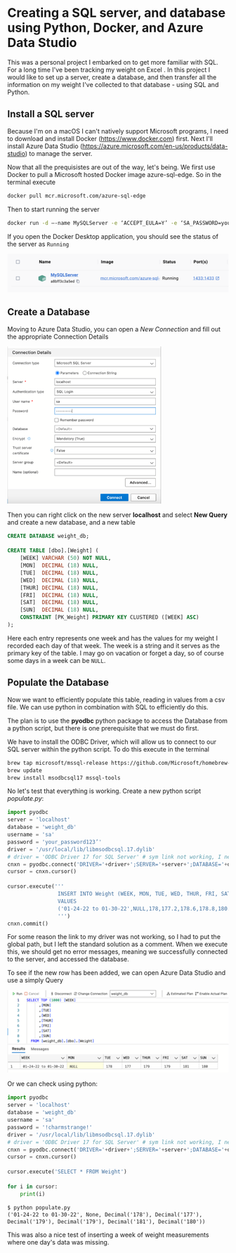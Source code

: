 # Creating a SQL server, and database using Python, Docker, and Azure Data Studio


This was a personal project I embarked on to get more familiar with SQL. For a long time I've been tracking my weight on Excel . In this project I would like to set up a server, create a database, and then transfer all the information on my weight I've collected to that database - using SQL and Python.

## Install a SQL server 
Because I'm on a macOS I can't natively support Microsoft programs, I need to download and install Docker (https://www.docker.com) first.
Next I'll install Azure Data Studio (https://azure.microsoft.com/en-us/products/data-studio) to manage the server. 

Now that all the prequisistes are out of the way, let's being. We first use Docker to pull a Microsoft hosted Docker image azure-sql-edge. So in the terminal execute

```bash
docker pull mcr.microsoft.com/azure-sql-edge
```

Then to start running the server

```bash
docker run -d —-name MySQLServer -e ‘ACCEPT_EULA=Y’ -e ‘SA_PASSWORD=your_password123’ -p 1433:1433 mcr.microsoft.com/azure-sql-edge
```

If you open the Docker Desktop application, you should see the status of the server as `Running`

<img width="550" src="../images/docker_server.png">


## Create a Database

Moving to Azure Data Studio, you can open a *New Connection* and fill out the appropriate Connection Details

<img width="350" src="../images/azure_connection.png">

Then you can right click on the new server **localhost** and select **New Query** and create a new database, and a new table

```sql
CREATE DATABASE weight_db;

CREATE TABLE [dbo].[Weight] (
    [WEEK] VARCHAR (50) NOT NULL,
    [MON]  DECIMAL (18) NULL,
    [TUE]  DECIMAL (18) NULL,
    [WED]  DECIMAL (18) NULL,
    [THUR] DECIMAL (18) NULL,
    [FRI]  DECIMAL (18) NULL,
    [SAT]  DECIMAL (18) NULL,
    [SUN]  DECIMAL (18) NULL,
    CONSTRAINT [PK_Weight] PRIMARY KEY CLUSTERED ([WEEK] ASC)
);
```

Here each entry represents one week and has the values for my weight I recorded each day of that week. The week is a string and it serves as the primary key of the table. I may go on vacation or forget a day, so of course some days in a week can be `NULL`.

## Populate the Database

Now we want to efficiently populate this table, reading in values from a csv file. We can use python in combination with SQL to efficiently do this.

The plan is to use the **pyodbc** python package to access the Database from a python script, but there is one prerequisite that we must do first. 

We have to install the ODBC Driver, which will allow us to connect to our SQL server within the python script. To do this execute in the terminal

```bash
brew tap microsoft/mssql-release https://github.com/Microsoft/homebrew-mssql-release
brew update
brew install msodbcsql17 mssql-tools
```

No let's test that everything is working. Create a new python script *populate.py*:

```python
import pyodbc
server = 'localhost'
database = 'weight_db'
username = 'sa'
password = 'your_password123’'
driver = '/usr/local/lib/libmsodbcsql.17.dylib'
# driver = 'ODBC Driver 17 for SQL Server' # sym link not working, I need to put actual path
cnxn = pyodbc.connect('DRIVER='+driver+';SERVER='+server+';DATABASE='+database+';UID='+username+';PWD='+ password)
cursor = cnxn.cursor()

cursor.execute('''
                INSERT INTO Weight (WEEK, MON, TUE, WED, THUR, FRI, SAT, SUN)
                VALUES
                ('01-24-22 to 01-30-22',NULL,178,177.2,178.6,178.8,180.6,180.4)
                ''')
cnxn.commit()
```

For some reason the link to my driver was not working, so I had to put the global path, but I left the standard solution as a comment. When we execute this, we should get no error messages, meaning we successfully connected to the server, and accessed the database.

To see if the new row has been added, we can open Azure Data Studio and use a simply Query

<img width="550" src="../images/first_row.png">

Or we can check using python:

```python
import pyodbc
server = 'localhost'
database = 'weight_db'
username = 'sa'
password = '!charmstrange!'
driver = '/usr/local/lib/libmsodbcsql.17.dylib'
# driver = 'ODBC Driver 17 for SQL Server' # sym link not working, I need to put actual path
cnxn = pyodbc.connect('DRIVER='+driver+';SERVER='+server+';DATABASE='+database+';UID='+username+';PWD='+ password)
cursor = cnxn.cursor()

cursor.execute('SELECT * FROM Weight')
 
for i in cursor:
    print(i)
```
```plaintext
$ python populate.py
('01-24-22 to 01-30-22', None, Decimal('178'), Decimal('177'), Decimal('179'), Decimal('179'), Decimal('181'), Decimal('180'))
```

This was also a nice test of inserting a week of weight measurements where one day's data was missing.